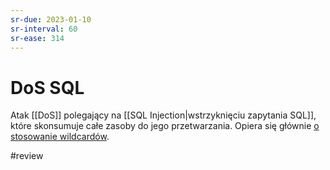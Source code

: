 ```yaml
---
sr-due: 2023-01-10
sr-interval: 60
sr-ease: 314
---
```


# DoS SQL
Atak [[DoS]] polegający na [[SQL Injection|wstrzyknięciu zapytania SQL]], które skonsumuje całe zasoby do jego przetwarzania. Opiera się głównie [o stosowanie wildcardów](https://labs.portcullis.co.uk/download/DoS_Attacks_Using_SQL_Wildcards.pdf).

#review